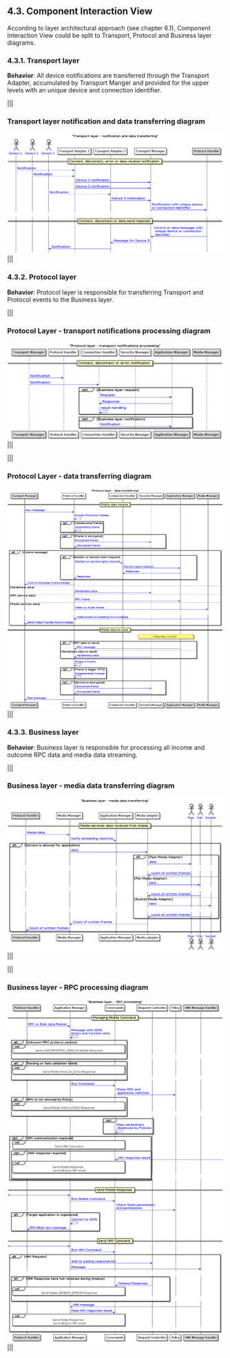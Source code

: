 ## 4.3. Component Interaction View

According to layer architectural approach (see chapter 6.1), Component Interaction View could be split to Transport, Protocol and Business layer diagrams.

### 4.3.1. Transport layer

**Behavior**:
	All device notifications are transferred through the Transport Adapter, accumulated by Transport Manger and provided for the upper levels with an unique device and connection identifier.

|||
### Transport layer notification and data transferring diagram 
![Transport layer notification and data transferring](./assets/image16.png)
|||

### 4.3.2. Protocol layer
**Behavior**:
Protocol layer is responsible for transferring Transport and Protocol events to the Business layer.

|||
### Protocol Layer - transport notifications processing diagram
![Protocol Layer - transport notifications processing](./assets/image17.png)
|||

|||
### Protocol Layer - data transferring diagram
![Protocol Layer - data transferring](./assets/image18.png)
|||

### 4.3.3. Business layer
**Behavior**:
	Business layer is responsible for processing all income and outcome RPC data and media data streaming.

|||
### Business layer - media data transferring diagram
![Business layer - media data transferring](./assets/image19.png)
|||

|||
### Business layer - RPC processing diagram
![Business layer - RPC processing](./assets/image20.png)
|||
